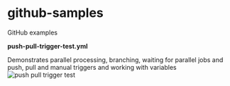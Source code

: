 # github-samples

GitHub examples


**push-pull-trigger-test.yml**

Demonstrates parallel processing, branching, waiting for parallel jobs and push, pull and manual triggers and working with variables
![push pull trigger test](https://github.com/martinabrle/github-samples/workflows/push%20pull%20trigger%20test/badge.svg)
